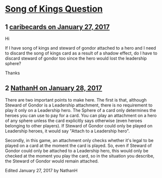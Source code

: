 # [Song of Kings Question](https://community.fantasyflightgames.com/topic/241122-song-of-kings-question/)

## 1 [caribecards on January 27, 2017](https://community.fantasyflightgames.com/topic/241122-song-of-kings-question/?do=findComment&comment=2612823)

Hi

If I have song of kings and steward of gondor attached to a hero and I need to discard the song of kings card as a result of a shadow effect, do I have to discard steward of gondor too since the hero would lost the leadership sphere?

Thanks

## 2 [NathanH on January 28, 2017](https://community.fantasyflightgames.com/topic/241122-song-of-kings-question/?do=findComment&comment=2612874)

There are two important points to make here. The first is that, although Steward of Gondor is a Leadership attachment, there is no requirement to play it only on a Leadership hero. The Sphere of a card only determines the heroes you can use to pay for a card. You can play an attachment on a hero of any sphere unless the card explicitly says otherwise (even heroes belonging to other players). If Steward of Gondor could only be played on Leadership heroes, it would say "Attach to a Leadership hero".

Secondly, in this game, an attachment only checks whether it's legal to be played on a card at the moment the card is played. So, even if Steward of Gondor could only be attached to a Leadership hero, this would only be checked at the moment you play the card, so in the situation you describe, the Steward of Gondor would remain attached.

Edited January 27, 2017 by NathanH

